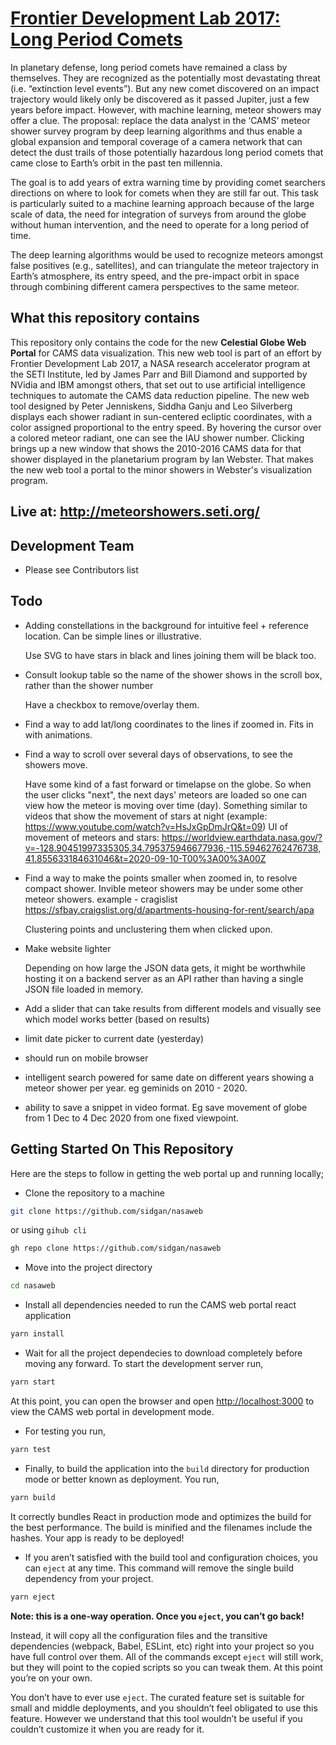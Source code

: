 # [Frontier Development Lab 2017: Long Period Comets](http://sidgan.me/nasaweb/)

In planetary defense, long period comets have remained a class by themselves. They are recognized as the potentially most devastating threat (i.e. “extinction level events”). But any new comet discovered on an impact trajectory would likely only be discovered as it passed Jupiter, just a few years before impact. However, with machine learning, meteor showers may offer a clue. The proposal: replace the data analyst in the ‘CAMS’ meteor shower survey program by deep learning algorithms and thus enable a global expansion and temporal coverage of a camera network that can detect the dust trails of those potentially hazardous long period comets that came close to Earth’s orbit in the past ten millennia.

The goal is to add years of extra warning time by providing comet searchers directions on where to look for comets when they are still far out. This task is particularly suited to a machine learning approach because of the large scale of data, the need for integration of surveys from around the globe without human intervention, and the need to operate for a long period of time.

The deep learning algorithms would be used to recognize meteors amongst false positives (e.g., satellites), and can triangulate the meteor trajectory in Earth’s atmosphere, its entry speed, and the pre-impact orbit in space through combining different camera perspectives to the same meteor.

## What this repository contains

This repository only contains the code for the new **Celestial Globe Web Portal** for CAMS data visualization. This new web tool is part of an effort by Frontier Development Lab 2017, a NASA research accelerator program at the SETI Institute, led by James Parr and Bill Diamond and supported by NVidia and IBM amongst others, that set out to use artificial intelligence techniques to automate the CAMS data reduction pipeline. The new web tool designed by Peter Jenniskens, Siddha Ganju and Leo Silverberg displays each shower radiant in sun-centered ecliptic coordinates, with a color assigned proportional to the entry speed. By hovering the cursor over a colored meteor radiant, one can see the IAU shower number. Clicking brings up a new window that shows the 2010-2016 CAMS data for that shower displayed in the planetarium program by Ian Webster. That makes the new web tool a portal to the minor showers in Webster's visualization program.

## Live at: http://meteorshowers.seti.org/ 

## Development Team

  - Please see Contributors list 

## Todo

- Adding constellations in the background for intuitive feel + reference location. Can be simple lines or illustrative. 

  Use SVG to have stars in black and lines joining them will be black too.

- Consult lookup table so the name of the shower shows in the scroll box, rather than the shower number

  Have a checkbox to remove/overlay them.

- Find a way to add lat/long coordinates to the lines if zoomed in. Fits in with animations.

- Find a way to scroll over several days of observations, to see the showers move.
 
  Have some kind of a fast forward or timelapse on the globe. So when the user clicks "next", the next days' meteors are loaded so one can view how the meteor is moving over time (day). Something similar to videos that show the movement of stars at night (example: https://www.youtube.com/watch?v=HsJxGpDmJrQ&t=09)
  UI of movement of meteors and stars: https://worldview.earthdata.nasa.gov/?v=-128.90451997335305,34.795375946677936,-115.59462762476738,41.855633184631046&t=2020-09-10-T00%3A00%3A00Z

- Find a way to make the points smaller when zoomed in, to resolve compact shower. 
Invible meteor showers may be under some other meteor showers. 
example - cragislist  https://sfbay.craigslist.org/d/apartments-housing-for-rent/search/apa

  Clustering points and unclustering them when clicked upon.

- Make website lighter

  Depending on how large the JSON data gets, it might be worthwhile hosting it on a backend server as an API rather than having a single JSON file loaded in memory.
  
- Add a slider that can take results from different models and visually see which model works better (based on results)

- limit date picker to current date (yesterday)

- should run on mobile browser

- intelligent search powered for same date on different years showing a meteor shower per year. eg geminids on 2010 - 2020.

- ability to save a snippet in video format. Eg save movement of globe from 1 Dec to 4 Dec 2020 from one fixed viewpoint. 

## Getting Started On This Repository

Here are the steps to follow in getting the web portal up and running locally;

- Clone the repository to a machine

```sh
git clone https://github.com/sidgan/nasaweb
```
or using `gihub cli`

```sh
gh repo clone https://github.com/sidgan/nasaweb
```
    
- Move into the project directory

```sh
cd nasaweb
```

- Install all dependencies needed to run the CAMS web portal react application

```sh
yarn install
```

- Wait for all the project dependecies to download completely before moving any forward. To start the development server run,

```sh
yarn start
```
  
At this point, you can open the browser and open [http://localhost:3000](http://localhost:3000) to view the CAMS web portal in development mode.

- For testing you run,

```sh
yarn test
````
    
- Finally, to build the application into the `build` directory for production mode or better known as deployment. You run,

```sh
yarn build
```

It correctly bundles React in production mode and optimizes the build for the best performance. The build is minified and the filenames include the hashes. Your app is ready to be deployed!


- If you aren’t satisfied with the build tool and configuration choices, you can `eject` at any time. This command will remove the single build dependency from your project.

 ```sh
 yarn eject
 ```

**Note: this is a one-way operation. Once you `eject`, you can’t go back!**

Instead, it will copy all the configuration files and the transitive dependencies (webpack, Babel, ESLint, etc) right into your project so you have full control over them. All of the commands except `eject` will still work, but they will point to the copied scripts so you can tweak them. At this point you’re on your own.

You don’t have to ever use `eject`. The curated feature set is suitable for small and middle deployments, and you shouldn’t feel obligated to use this feature. However we understand that this tool wouldn’t be useful if you couldn’t customize it when you are ready for it.
